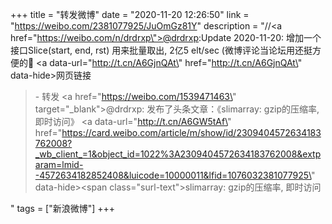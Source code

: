 +++
title = "转发微博"
date = "2020-11-20 12:26:50"
link = "https://weibo.com/2381077925/JuOmGz81Y"
description = "//<a href=\"https://weibo.com/n/drdrxp\">@drdrxp</a>:Update 2020-11-20: 增加一个接口Slice(start, end, rst) 用来批量取出, 2亿5 elt/sec (微博评论当论坛用还挺方便的🤔 <a data-url=\"http://t.cn/A6GjnQAt\" href=\"http://t.cn/A6GjnQAt\" data-hide>网页链接</a><br><blockquote> - 转发 <a href=\"https://weibo.com/1539471463\" target=\"_blank\">@drdrxp</a>: 发布了头条文章：《slimarray: gzip的压缩率, 即时访问》  <a data-url=\"http://t.cn/A6GW5tAf\" href=\"https://card.weibo.com/article/m/show/id/2309404572634183762008?_wb_client_=1&object_id=1022%3A2309404572634183762008&extparam=lmid--4572634182852408&luicode=10000011&lfid=1076032381077925\" data-hide><span class=\"surl-text\">slimarray: gzip的压缩率, 即时访问</span></a> </blockquote>"
tags = ["新浪微博"]
+++
